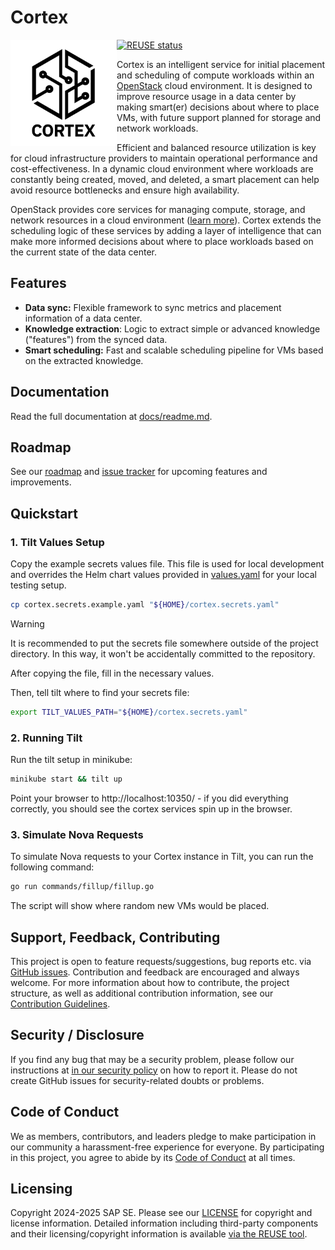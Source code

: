 <!--
# SPDX-FileCopyrightText: Copyright 2024 SAP SE or an SAP affiliate company and cobaltcore-dev contributors
#
# SPDX-License-Identifier: Apache-2.0
-->

Cortex
======
[![REUSE status](https://api.reuse.software/badge/github.com/cobaltcore-dev/cortex)](https://api.reuse.software/info/github.com/cobaltcore-dev/cortex)
<a href="https://github.com/cobaltcore-dev/cortex"><img align="left" width="170" height="170" src="./docs/assets/Cortex_Logo_black_space_square_bg_rd@2x.png"></a>

Cortex is an intelligent service for initial placement and scheduling of compute workloads within an [OpenStack](https://www.openstack.org/) cloud environment. It is designed to improve resource usage in a data center by making smart(er) decisions about where to place VMs, with future support planned for storage and network workloads.


Efficient and balanced resource utilization is key for cloud infrastructure providers to maintain operational performance and cost-effectiveness. In a dynamic cloud environment where workloads are constantly being created, moved, and deleted, a smart placement can help avoid resource bottlenecks and ensure high availability.

OpenStack provides core services for managing compute, storage, and network resources in a cloud environment ([learn more](https://docs.openstack.org/de/security-guide/introduction/introduction-to-openstack.html)). Cortex extends the scheduling logic of these services by adding a layer of intelligence that can make more informed decisions about where to place workloads based on the current state of the data center.

## Features

- **Data sync:** Flexible framework to sync metrics and placement information of a data center.
- **Knowledge extraction**: Logic to extract simple or advanced knowledge ("features") from the synced data.
- **Smart scheduling:** Fast and scalable scheduling pipeline for VMs based on the extracted knowledge.

## Documentation

Read the full documentation at [docs/readme.md](docs/readme.md).

## Roadmap

See our [roadmap](https://github.com/orgs/cobaltcore-dev/projects/14) and [issue tracker](https://github.com/cobaltcore-dev/cortex/issues) for upcoming features and improvements.

## Quickstart

### 1. Tilt Values Setup

Copy the example secrets values file. This file is used for local development and overrides the Helm chart values provided in [values.yaml](helm/cortex/values.yaml) for your local testing setup.
```bash
cp cortex.secrets.example.yaml "${HOME}/cortex.secrets.yaml"
```

> [!WARNING]
> It is recommended to put the secrets file somewhere outside of the project directory. In this way, it won't be accidentally committed to the repository.

After copying the file, fill in the necessary values.

Then, tell tilt where to find your secrets file:
```bash
export TILT_VALUES_PATH="${HOME}/cortex.secrets.yaml"
```

### 2. Running Tilt

Run the tilt setup in minikube:
```bash
minikube start && tilt up
```

Point your browser to http://localhost:10350/ - if you did everything correctly, you should see the cortex services spin up in the browser.

### 3. Simulate Nova Requests

To simulate Nova requests to your Cortex instance in Tilt, you can run the following command:
```bash
go run commands/fillup/fillup.go
```

The script will show where random new VMs would be placed.

## Support, Feedback, Contributing

This project is open to feature requests/suggestions, bug reports etc. via [GitHub issues](https://github.com/cobaltcore-dev/cortex/issues). Contribution and feedback are encouraged and always welcome. For more information about how to contribute, the project structure, as well as additional contribution information, see our [Contribution Guidelines](CONTRIBUTING.md).

## Security / Disclosure
If you find any bug that may be a security problem, please follow our instructions at [in our security policy](https://github.com/SAP/<your-project>/security/policy) on how to report it. Please do not create GitHub issues for security-related doubts or problems.

## Code of Conduct

We as members, contributors, and leaders pledge to make participation in our community a harassment-free experience for everyone. By participating in this project, you agree to abide by its [Code of Conduct](https://github.com/SAP/.github/blob/main/CODE_OF_CONDUCT.md) at all times.

## Licensing

Copyright 2024-2025 SAP SE. Please see our [LICENSE](LICENSE) for copyright and license information. Detailed information including third-party components and their licensing/copyright information is available [via the REUSE tool](https://api.reuse.software/info/github.com/cobaltcore-dev/cortex).
